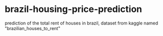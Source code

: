 # brazil-housing-price-prediction


prediction of the total rent of houses in brazil, dataset from kaggle named "brazilian_houses_to_rent"
